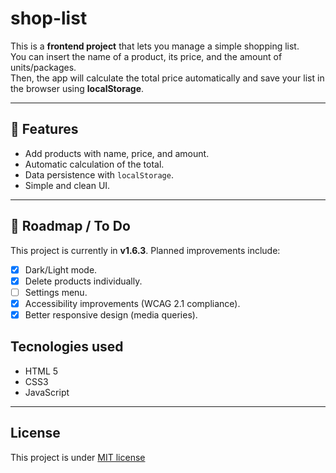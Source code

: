 # shop-list
This is a **frontend project** that lets you manage a simple shopping list.  
You can insert the name of a product, its price, and the amount of units/packages.  
Then, the app will calculate the total price automatically and save your list in the browser using **localStorage**.

---

## 🚀 Features
- Add products with name, price, and amount.
- Automatic calculation of the total.
- Data persistence with `localStorage`.
- Simple and clean UI.

---

## 📌 Roadmap / To Do
This project is currently in **v1.6.3**. Planned improvements include:
- [X] Dark/Light mode.
- [X] Delete products individually.
- [ ] Settings menu.
- [X] Accessibility improvements (WCAG 2.1 compliance).
- [X] Better responsive design (media queries).

## Tecnologies used
- HTML 5
- CSS3
- JavaScript

---

## License

This project is under [MIT license](LICENSE)